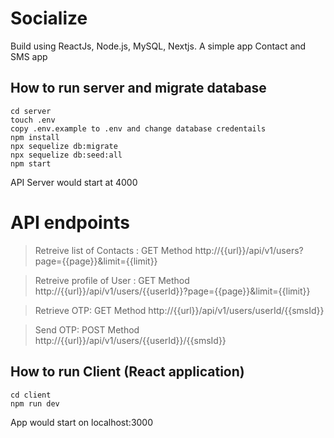 # Socialize
Build using ReactJs, Node.js, MySQL, Nextjs.
A simple app Contact and SMS app

## How to run server and migrate database

```
cd server
touch .env
copy .env.example to .env and change database credentails
npm install
npx sequelize db:migrate
npx sequelize db:seed:all
npm start
```
API Server would start at 4000 
# API endpoints

> Retreive list of Contacts :  GET Method  http://{{url}}/api/v1/users?page={{page}}&limit={{limit}}

> Retreive profile of User : GET Method  http://{{url}}/api/v1/users/{{userId}}?page={{page}}&limit={{limit}}

> Retrieve OTP: GET Method  http://{{url}}/api/v1/users/userId/{{smsId}}

> Send OTP: POST Method  http://{{url}}/api/v1/users/{{userId}}/{{smsId}}

## How to run Client (React application)
```
cd client
npm run dev
```
App would start on localhost:3000
